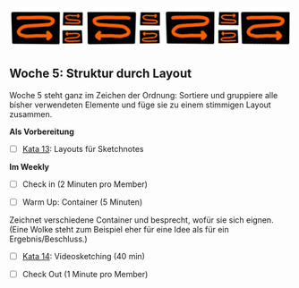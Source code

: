 ![bumper6](sketchnotes/bumper6.png)

## Woche 5: Struktur durch Layout

Woche 5 steht ganz im Zeichen der Ordnung: Sortiere und gruppiere alle bisher verwendeten Elemente und füge sie zu einem stimmigen Layout zusammen.

**Als Vorbereitung**

- [ ] [Kata 13](0500_Kata_13.md): Layouts für Sketchnotes 

**Im Weekly**

- [ ] Check in (2 Minuten pro Member)

- [ ] Warm Up: Container (5 Minuten)

Zeichnet verschiedene Container und besprecht, wofür sie sich eignen. (Eine Wolke steht zum Beispiel eher für eine Idee als für ein Ergebnis/Beschluss.)

- [ ] [Kata 14](0500_Kata_14.md): Videosketching (40 min)

- [ ] Check Out (1 Minute pro Member)
